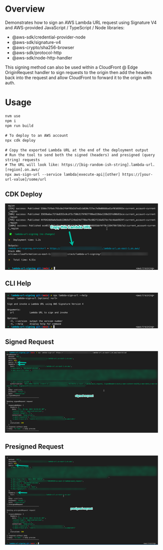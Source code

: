 # Overview

Demonstrates how to sign an AWS Lambda URL request using Signature V4 and AWS-provided JavaScript / TypeScript / Node libraries:

- @aws-sdk/credential-provider-node
- @aws-sdk/signature-v4
- @aws-crypto/sha256-browser
- @aws-sdk/protocol-http
- @aws-sdk/node-http-handler

This signing method can also be used within a CloudFront @ Edge OriginRequest handler to sign requests to the origin then add the headers back into the request and allow CloudFront to forward it to the origin with auth.

# Usage

```
nvm use
npm i
npm run build

# To deploy to an AWS account
npx cdk deploy

# Copy the exported Lambda URL at the end of the deployment output
# Run the tool to send both the signed (headers) and presigned (query string) requests
# The URL will look like: https://[big-random-ish-string].lambda-url.[region].on.aws/
npx aws-sign-url --service lambda|execute-api|[other] https://[your-url-value]/some/url
```

## CDK Deploy

![](art/lambda-url-sign-cdk-deploy.png)

## CLI Help

![](art/lambda-url-sign-help.png)

## Signed Request

![](art/lambda-url-signed-request.png)

## Presigned Request

![](art/lambda-url-presigned-request.png)
